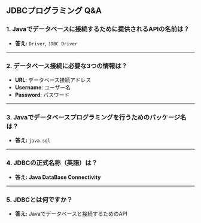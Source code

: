 
## JDBCプログラミング Q&A

### 1. Javaでデータベースに接続するために提供されるAPIの名前は？
- **答え:** `Driver`, `JDBC Driver`

---

### 2. データベース接続に必要な3つの情報は？
- **URL**: データベース接続アドレス
- **Username**: ユーザー名
- **Password**: パスワード

---

### 3. Javaでデータベースプログラミングを行うためのパッケージ名は？
- **答え:** `java.sql`

---

### 4. JDBCの正式名称（英語）は？
- **答え:** **Java DataBase Connectivity**

---

### 5. JDBCとは何ですか？
- **答え:** Javaでデータベースと接続するためのAPI




